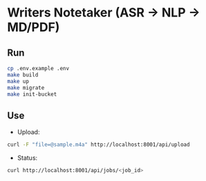 # Writers Notetaker (ASR → NLP → MD/PDF)

## Run
```bash
cp .env.example .env
make build
make up
make migrate
make init-bucket
```

## Use
- Upload:
```bash
curl -F "file=@sample.m4a" http://localhost:8001/api/upload
```

- Status:
```bash
curl http://localhost:8001/api/jobs/<job_id>
```
